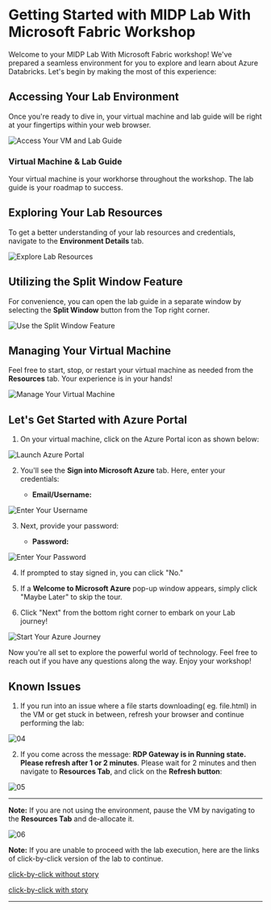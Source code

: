 # Getting Started with MIDP Lab With Microsoft Fabric Workshop
 
Welcome to your MIDP Lab With Microsoft Fabric workshop! We've prepared a seamless environment for you to explore and learn about Azure Databricks. Let's begin by making the most of this experience:
 
## Accessing Your Lab Environment
 
Once you're ready to dive in, your virtual machine and lab guide will be right at your fingertips within your web browser.
 
![Access Your VM and Lab Guide](../media/01/labguide-1.png)

### Virtual Machine & Lab Guide
 
Your virtual machine is your workhorse throughout the workshop. The lab guide is your roadmap to success.
 
## Exploring Your Lab Resources
 
To get a better understanding of your lab resources and credentials, navigate to the **Environment Details** tab.
 
![Explore Lab Resources](../media/01/env-1.png)
 
## Utilizing the Split Window Feature
 
For convenience, you can open the lab guide in a separate window by selecting the **Split Window** button from the Top right corner.
 
![Use the Split Window Feature](../media/01/spl.png)
 
## Managing Your Virtual Machine
 
Feel free to start, stop, or restart your virtual machine as needed from the **Resources** tab. Your experience is in your hands!
 
![Manage Your Virtual Machine](../media/01/res.png)
 
## Let's Get Started with Azure Portal
 
1. On your virtual machine, click on the Azure Portal icon as shown below:
 
![Launch Azure Portal](../media/01/sc900-image(1).png)

 
2. You'll see the **Sign into Microsoft Azure** tab. Here, enter your credentials:
 
   - **Email/Username:** <inject key="AzureAdUserEmail"></inject>
 
![Enter Your Username](../media/01/sc900-image-1.png)
 
3. Next, provide your password:
 
   - **Password:** <inject key="AzureAdUserPassword"></inject>
 
![Enter Your Password](../media/01/sc900-image-2.png)
 
4. If prompted to stay signed in, you can click "No."
 
5. If a **Welcome to Microsoft Azure** pop-up window appears, simply click "Maybe Later" to skip the tour.
 
6. Click "Next" from the bottom right corner to embark on your Lab journey!
 
![Start Your Azure Journey](../media/01/sc900-image(3).png)
 
Now you're all set to explore the powerful world of technology. Feel free to reach out if you have any questions along the way. Enjoy your workshop!


## Known Issues

1. If you run into an issue where a file starts downloading( eg. file.html) in the VM or get stuck in between, refresh your browser and continue performing the lab:

![04](../media/01/04.png?raw=true)

2. If you come across the message: **RDP Gateway is in Running state. Please refresh after 1 or 2 minutes**. Please wait for 2 minutes and then navigate to **Resources Tab**, and click on the **Refresh button**:

![05](../media/01/05.png?raw=true)

----

**Note:** If you are not using the environment, pause the VM by navigating to the **Resources Tab** and de-allocate it.

![06](../media/01/06.png?raw=true)

   
**Note:** If you are unable to proceed with the lab execution, here are the links of click-by-click version of the lab to continue.   

[click-by-click without story](https://content.cloudguides.com/guides/Analytics%20in%20MIDP%20-%20Interactive%20Experience)

[click-by-click with story](https://content.cloudguides.com/guides/Analytics%20in%20MIDP%20-%20Interactive%20Experience%20with%20a%20story)

 ----
